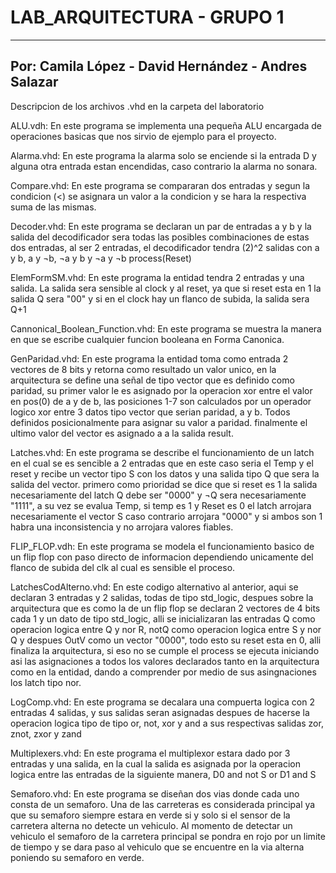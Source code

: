 # LAB_ARQUITECTURA - GRUPO 1
--------------------------------------------------------------
Por:
Camila López -
David Hernández -
Andres Salazar 
--------------------------------------------------------------


Descripcion de los archivos .vhd en la carpeta del laboratorio


ALU.vdh:
En este programa se implementa una pequeña ALU encargada de operaciones basicas que nos sirvio de ejemplo para el proyecto. 

Alarma.vhd:
En este programa la alarma solo se enciende si la entrada D y alguna otra entrada estan encendidas, caso contrario la alarma no sonara.

Compare.vhd:
En este programa se compararan dos entradas y segun la condicion (<) se asignara un valor a la condicion y se hara la respectiva suma de las mismas. 

Decoder.vhd:
En este programa se declaran un par de entradas a y b y la salida del decodificador sera todas las posibles combinaciones de estas dos entradas, al ser 2 entradas, el decodificador tendra (2)^2 salidas con a y b, a y ¬b, ¬a y b y ¬a y ¬b
process(Reset)

ElemFormSM.vhd:
En este programa la entidad tendra 2 entradas y una salida. La salida sera sensible al clock y al reset, ya que si reset esta en 1 la salida Q sera "00" y si en el clock hay un flanco de subida, la salida sera Q+1

Cannonical_Boolean_Function.vhd:
En este programa se muestra la manera en que se escribe cualquier funcion booleana en Forma Canonica. 

GenParidad.vhd:
En este programa la entidad toma como entrada 2 vectores de 8 bits y retorna como resultado un valor unico, en la arquitectura se define una señal de tipo vector que es definido como paridad, su primer valor le es asignado por la operacion xor entre el valor en pos(0) de a y de b, las posiciones 1-7 son calculados por un operador logico xor entre 3 datos tipo vector que serian paridad, a y b. Todos definidos posicionalmente para asignar su valor a paridad. finalmente el ultimo valor del vector es asignado a a la salida result.

Latches.vhd:
En este programa se describe el funcionamiento de un latch en el cual se es sencible a 2 entradas que en este caso seria el Temp y el reset y recibe un vector tipo S con los datos y una salida tipo Q que sera la salida del vector. primero como prioridad se dice que si reset es 1 la salida necesariamente del latch Q debe ser "0000" y ¬Q sera necesariamente "1111", a su vez se evalua Temp, si temp es 1 y Reset es 0 el latch arrojara necesariamente el vector S caso contrario arrojara "0000" y si ambos son 1 habra una inconsistencia y no arrojara valores fiables.

FLIP_FLOP.vdh:
En este programa se modela el funcionamiento basico de un flip flop con paso directo de informacion dependiendo unicamente del flanco de subida del clk al cual es sensible el proceso. 

LatchesCodAlterno.vhd:
En este codigo alternativo al anterior, aqui se declaran 3 entradas y 2 salidas, todas de tipo std_logic, despues sobre la arquitectura que es como la de un flip flop se declaran 2 vectores de 4 bits cada 1 y un dato de tipo std_logic, alli se inicializaran las entradas Q como operacion logica entre Q y nor R, notQ como operacion logica entre S y nor Q y despues OutV como un vector "0000", todo esto su reset esta en 0, alli finaliza la arquitectura, si eso no se cumple el process se ejecuta iniciando asi las asignaciones a todos los valores declarados tanto en la arquitectura como en la entidad, dando a comprender por medio de sus asingnaciones los latch tipo nor.

LogComp.vhd:
En este programa se decalara una compuerta logica con 2 entradas 4 salidas, y sus salidas seran asignadas despues de hacerse la operacion logica tipo de tipo or, not, xor y and a sus respectivas salidas zor, znot, zxor y zand 

Multiplexers.vhd:
En este programa el multiplexor estara dado por 3 entradas y una salida, en la cual la salida es asignada por la operacion logica entre las entradas de la siguiente manera, D0 and not S or D1 and S

Semaforo.vhd:
En este programa se diseñan dos vias donde cada uno consta de un semaforo. Una de las carreteras es considerada principal ya que su semaforo siempre estara en verde si y solo si el sensor de la carretera alterna no detecte un vehiculo. Al momento de detectar un vehiculo el semaforo de la carretera principal se pondra en rojo por un limite de tiempo y se dara paso al vehiculo que se encuentre en la via alterna poniendo su semaforo en verde.
